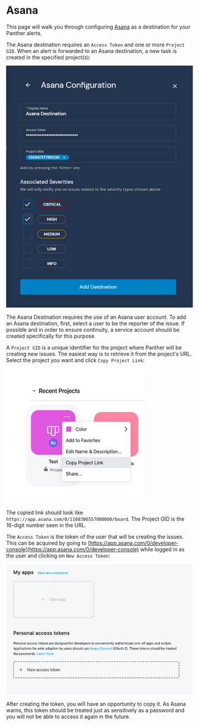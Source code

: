 # Asana

This page will walk you through configuring [Asana](https://asana.com) as a destination for your Panther alerts.

The Asana destination requires an `Access Token` and one or more `Project GID`. When an alert is forwarded to an Asana destination, a new task is created in the specified project(s):

![Asana Configuration in Panther](<../../../.gitbook/assets/asana-panther (7) (7) (9) (9) (1) (1) (3) (8).png>)

The Asana Destination requires the use of an Asana user account. To add an Asana destination, first, select a user to be the reporter of the issue. If possible and in order to ensure continuity, a service account should be created specifically for this purpose.

A `Project GID` is a unique identifier for the project where Panther will be creating new issues. The easiest way is to retrieve it from the project's URL. Select the project you want and click `Copy Project Link`:

![](<../../../.gitbook/assets/asana1 (9) (12) (3) (1) (1) (11) (13).png>)

The copied link should look like `https://app.asana.com/0/1160306557000000/board`. The Project GID is the 16-digit number seen in the URL.

The `Access Token` is the token of the user that will be creating the issues. This can be acquired by going to [https://app.asana.com/0/developer-console](https://app.asana.com/0/developer-console) while logged in as the user and clicking on `New Access Token`:

![](<../../../.gitbook/assets/asana2 (9) (12) (2) (1) (1) (1) (11) (13).png>)

After creating the token, you will have an opportunity to copy it. As Asana warns, this token should be treated just as sensitively as a password and you will not be able to access it again in the future.
